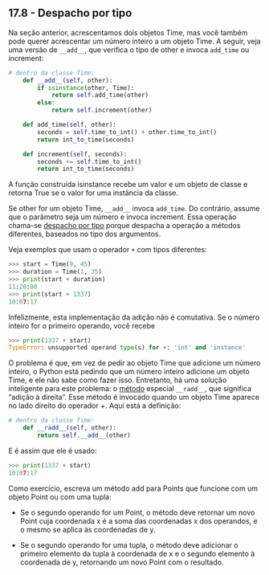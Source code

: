 ## 17.8 - Despacho por tipo

Na seção anterior, acrescentamos dois objetos Time, mas você também pode querer acrescentar um número inteiro a um objeto Time. A seguir, veja uma versão de `__add__`, que verifica o tipo de other e invoca `add_time` ou increment:

```python
# dentro da classe Time:
    def __add__(self, other):
        if isinstance(other, Time):
            return self.add_time(other)
        else:
            return self.increment(other)

    def add_time(self, other):
        seconds = self.time_to_int() + other.time_to_int()
        return int_to_time(seconds)

    def increment(self, seconds):
        seconds += self.time_to_int()
        return int_to_time(seconds)
```

A função construída isinstance recebe um valor e um objeto de classe e retorna True se o valor for uma instância da classe.

Se other for um objeto Time, `__add__` invoca `add_time`. Do contrário, assume que o parâmetro seja um número e invoca increment. Essa operação chama-se [despacho por tipo](12-glossario.md#despacho-por-tipo) porque despacha a operação a métodos diferentes, baseados no tipo dos argumentos.

Veja exemplos que usam o operador `+` com tipos diferentes:

```python
>>> start = Time(9, 45)
>>> duration = Time(1, 35)
>>> print(start + duration)
11:20:00
>>> print(start + 1337)
10:07:17
```

Infelizmente, esta implementação da adição não é comutativa. Se o número inteiro for o primeiro operando, você recebe

```python
>>> print(1337 + start)
TypeError: unsupported operand type(s) for +: 'int' and 'instance'
```

O problema é que, em vez de pedir ao objeto Time que adicione um número inteiro, o Python está pedindo que um número inteiro adicione um objeto Time, e ele não sabe como fazer isso. Entretanto, há uma solução inteligente para este problema: o [método](12-glossario.md#método) especial `__radd__`, que significa “adição à direita”. Esse método é invocado quando um objeto Time aparece no lado direito do operador +. Aqui está a definição:

```python
# dentro da classe Time:
    def __radd__(self, other):
        return self.__add__(other)
```

E é assim que ele é usado:

```python
>>> print(1337 + start)
10:07:17
```

Como exercício, escreva um método add para Points que funcione com um objeto Point ou com uma tupla:

* Se o segundo operando for um Point, o método deve retornar um novo Point cuja coordenada x é a soma das coordenadas x dos operandos, e o mesmo se aplica às coordenadas de y.

* Se o segundo operando for uma tupla, o método deve adicionar o primeiro elemento da tupla à coordenada de x e o segundo elemento à coordenada de y, retornando um novo Point com o resultado.
